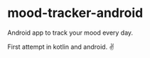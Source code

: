 # mood-tracker-android
Android app to track your mood every day.

First attempt in kotlin and android. :v:
